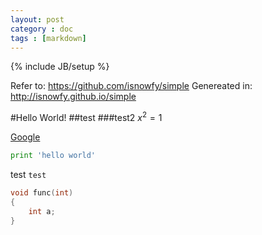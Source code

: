 ```yaml
---
layout: post
category : doc
tags : [markdown]
---
```

{% include JB/setup %}

Refer to: <https://github.com/isnowfy/simple>
Genereated in: <http://isnowfy.github.io/simple>


#Hello World!
##test
###test2
$x^2=1$

[Google](http://google.com)

```python
print 'hello world'
```

test `test`

```c
void func(int)
{
    int a;
}
```
